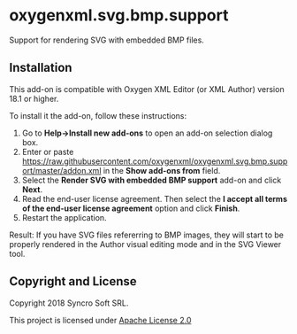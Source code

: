 # oxygenxml.svg.bmp.support
Support for rendering SVG with embedded BMP files.

## Installation

This add-on is compatible with Oxygen XML Editor (or XML Author) version 18.1 or higher. 

To install it the add-on, follow these instructions:

1. Go to **Help->Install new add-ons** to open an add-on selection dialog box.
2. Enter or paste https://raw.githubusercontent.com/oxygenxml/oxygenxml.svg.bmp.support/master/addon.xml in the **Show add-ons from** field.
3. Select the **Render SVG with embedded BMP support** add-on and click **Next**.
4. Read the end-user license agreement. Then select the **I accept all terms of the end-user license agreement** option and click **Finish**.
5. Restart the application.

Result: If you have SVG files refererring to BMP images, they will start to be properly rendered in the Author visual editing mode and in the SVG Viewer tool.

Copyright and License
---------------------
Copyright 2018 Syncro Soft SRL.

This project is licensed under [Apache License 2.0](https://github.com/oxygenxml/oxygenxml.svg.bmp.support/blob/master/LICENSE)

